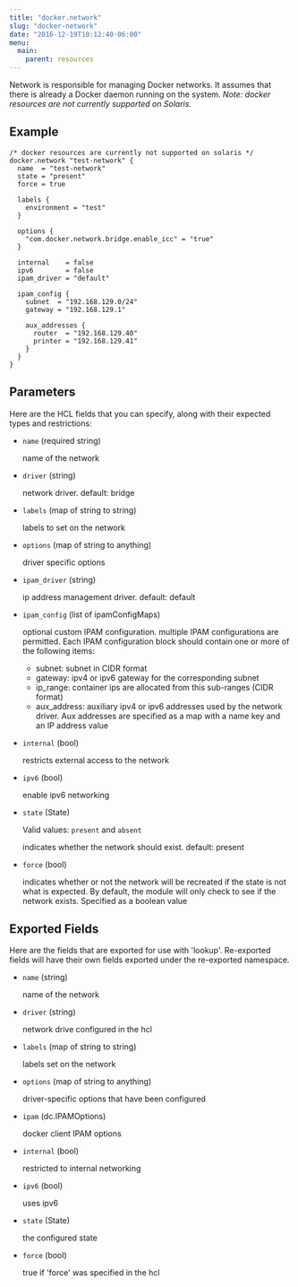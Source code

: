 ```yaml
---
title: "docker.network"
slug: "docker-network"
date: "2016-12-19T10:12:40-06:00"
menu:
  main:
    parent: resources
---
```



Network is responsible for managing Docker networks. It assumes that there is
already a Docker daemon running on the system.
*Note: docker resources are not currently supported on Solaris.*


## Example

```hcl
/* docker resources are currently not supported on solaris */
docker.network "test-network" {
  name  = "test-network"
  state = "present"
  force = true

  labels {
    environment = "test"
  }

  options {
    "com.docker.network.bridge.enable_icc" = "true"
  }

  internal    = false
  ipv6        = false
  ipam_driver = "default"

  ipam_config {
    subnet  = "192.168.129.0/24"
    gateway = "192.168.129.1"

    aux_addresses {
      router  = "192.168.129.40"
      printer = "192.168.129.41"
    }
  }
}

```


## Parameters

Here are the HCL fields that you can specify, along with their expected types
and restrictions:


- `name` (required string)

  name of the network

- `driver` (string)

  network driver. default: bridge

- `labels` (map of string to string)

  labels to set on the network

- `options` (map of string to anything)

  driver specific options

- `ipam_driver` (string)

  ip address management driver. default: default

- `ipam_config` (list of ipamConfigMaps)

  optional custom IPAM configuration. multiple IPAM configurations are
permitted. Each IPAM configuration block should contain one or more of the
following items:

  * subnet:      subnet in CIDR format
  * gateway:     ipv4 or ipv6 gateway for the corresponding subnet
  * ip_range:    container ips are allocated from this sub-ranges (CIDR format)
  * aux_address: auxiliary ipv4 or ipv6 addresses used by the network driver.
                 Aux addresses are specified as a map with a name key and an IP
                 address value

- `internal` (bool)

  restricts external access to the network

- `ipv6` (bool)

  enable ipv6 networking

- `state` (State)


	Valid values: `present` and `absent`

  indicates whether the network should exist. default: present

- `force` (bool)

  indicates whether or not the network will be recreated if the state is not
what is expected. By default, the module will only check to see if the
network exists. Specified as a boolean value


## Exported Fields

Here are the fields that are exported for use with 'lookup'.  Re-exported fields
will have their own fields exported under the re-exported namespace.


- `name` (string)

  name of the network
 
- `driver` (string)

  network drive configured in the hcl
 
- `labels` (map of string to string)

  labels set on the network
 
- `options` (map of string to anything)

  driver-specific options that have been configured
 
- `ipam` (dc.IPAMOptions)

  docker client IPAM options
 
- `internal` (bool)

  restricted to internal networking
 
- `ipv6` (bool)

  uses ipv6
 
- `state` (State)

  the configured state
 
- `force` (bool)

  true if 'force' was specified in the hcl
  

